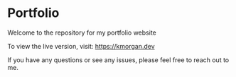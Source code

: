 # Portfolio

Welcome to the repository for my portfolio website

To view the live version, visit:  https://kmorgan.dev

If you have any questions or see any issues, please feel free to reach out to me.
